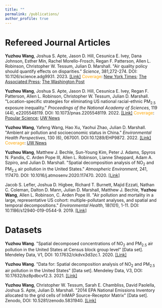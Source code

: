 ```yaml
---
title: ""
permalink: /publications/
author_profile: true
---
```

Refereed Journal Articles
======
**Yuzhou Wang**, Joshua S. Apte, Jason D. Hill, Cesunica E. Ivey, Dana Johnson, Esther Min, Rachel Morello-Frosch, Regan F. Patterson, Allen L. Robinson, Christopher W. Tessum, Julian D. Marshall. "Air quality policy should quantify effects on disparities." <em>Science</em>, 381,272-274. DOI: 10.1126/science.adg9931. 2023. [[Link]](https://www.science.org/doi/10.1126/science.adg9931) <span style="color:orange">Coverage</span>: [New York Times](https://www.nytimes.com/2023/07/20/climate/justice40-pollution-environmental-justice.html); [The Associated Press](https://apnews.com/article/environment-climate-pollution-biden-justice40-air-633392b2f4f50bbaaff8880746783966); [The Washington Post](https://www.washingtonpost.com/climate-environment/2023/07/20/without-focus-race-biden-effort-air-pollution-disparities-will-fail-report-says/)

**Yuzhou Wang**, Joshua S. Apte, Jason D. Hill, Cesunica E. Ivey, Regan F. Patterson, Allen L. Robinson, Christopher W. Tessum, Julian D. Marshall. "Location-specific strategies for eliminating US national racial-ethnic PM<sub>2.5</sub> exposure inequality." <em>Proceedings of the National Academy of Sciences</em>, 119 (44), e2205548119. DOI: 10.1073/pnas.2205548119. 2022. [[Link]](https://www.pnas.org/doi/10.1073/pnas.2205548119) <span style="color:orange">Coverage</span>: [Popular Science](https://www.popsci.com/environment/pollution-racial-disparities-policy/); [UW News](https://www.washington.edu/news/2022/10/24/new-approach-could-eliminate-air-pollution-disparities/)


**Yuzhou Wang**, Yafeng Wang, Hao Xu, Yaohui Zhao, Julian D. Marshall. "Ambient air pollution and socioeconomic status in China." <em>Environmental Health Perspectives</em>, 130 (6), 067001. DOI:10.1289/EHP9872. 2022. [[Link]](https://ehp.niehs.nih.gov/doi/full/10.1289/EHP9872) <span style="color:orange">Coverage</span>: [UW News](https://www.ce.washington.edu/news/article/2022-06-08/higher-socioeconomic-status-linked-increased-air-pollution-exposure-china)

**Yuzhou Wang**, Matthew J. Bechle, Sun-Young Kim, Peter J. Adams, Spyros N. Pandis, C. Arden Pope III, Allen L. Robinson, Lianne Sheppard, Adam A. Szpiro, and Julian D. Marshall. "Spatial decomposition analysis of NO<sub>2</sub> and PM<sub>2.5</sub> air pollution in the United States." <em>Atmospheric Environment</em>, 241, 117470. DOI: 10.1016/j.atmosenv.2020.117470. 2020. [[Link]](https://www.sciencedirect.com/science/article/abs/pii/S1352231020302077)

Jacob S. Lefler, Joshua D. Higbee, Richard T. Burnett, Majid Ezzati, Nathan C. Coleman, Dalton D. Mann, Julian D. Marshall, Matthew J. Bechle, **Yuzhou Wang**, Allen L. Robinson, C. Arden Pope III. "Air pollution and mortality in a large, representative US cohort: multiple-pollutant analyses, and spatial and temporal decompositions." <em>Environmental Health</em>, 18(101), 1-11. DOI: 10.1186/s12940-019-0544-9. 2019. [[Link]](https://link.springer.com/article/10.1186/s12940-019-0544-9)


Datasets
======
**Yuzhou Wang**. "Spatial decomposed concentrations of NO<sub>2</sub> and PM<sub>2.5</sub> air pollution in the United States at Census block group level" [Data set]. Mendeley Data, V1, DOI: 10.17632/ckdvx3d3zc.1. 2020. [[Link]](https://data.mendeley.com/datasets/ckdvx3d3zc/1)

**Yuzhou Wang**. "Data for: Spatial decomposition analysis of NO<sub>2</sub> and PM<sub>2.5</sub> air pollution in the United States" [Data set]. Mendeley Data, V3, DOI: 10.17632/bz8pdbcvf2.3. 2021. [[Link]](https://data.mendeley.com/datasets/bz8pdbcvf2/2)

**Yuzhou Wang**, Christopher W. Tessum, Sarah E. Chambliss, David Paolella, Joshua S. Apte, Julian D. Marshall. "2014 EPA National Emissions Inventory allocated to the grid cells of InMAP Source-Receptor Matrix" [Data set]. Zenodo, DOI: 10.5281/zenodo.5831940. [[Link]](https://zenodo.org/record/5831940#.Yx921ZPMIbk)
